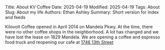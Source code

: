 Title: About KV Coffee
Date: 2025-04-19
Modified: 2025-04-19
Tags: About
Slug: About my life
Authors: Ethan Ashley
Summary: Short version for index and feeds

Kilovolt Coffee opened in April 2014 on Mandela Pkwy. At the time, there were no other coffee shops in the neighborhood. A lot has changed and we have lost the lease on 1829 Mandela. We are opening a coffee and espresso food truck and reopening our cafe at [1746 13th Street](https://www.google.com/search?q=1746+13th+street+oakland&rlz=1C5CHFA_enUS992US992&oq=1746+13t&gs_lcrp=EgZjaHJvbWUqBggBECMYJzIGCAAQRRg5MgYIARAjGCcyBwgCEAAYgAQyCAgDEAAYFhgeMggIBBAAGBYYHjINCAUQABiGAxiABBiKBTINCAYQABiGAxiABBiKBTINCAcQABiGAxiABBiKBTINCAgQABiGAxiABBiKBTIKCAkQABiABBiiBNIBCDQwNjVqMWo3qAIAsAIA&sourceid=chrome&ie=UTF-8)
